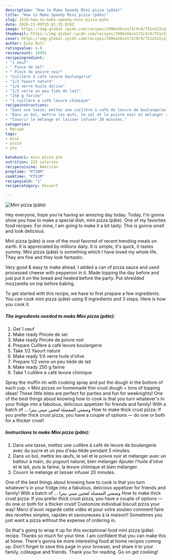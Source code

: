 ```yaml
---
description: "How to Make Speedy Mini pizza (pâte)"
title: "How to Make Speedy Mini pizza (pâte)"
slug: 1528-how-to-make-speedy-mini-pizza-pate
date: 2020-11-09T15:01:33.828Z
image: https://img-global.cpcdn.com/recipes/2996a5bce172c9c9/751x532cq70/mini-pizza-pate-photo-principale-de-la-recette.jpg
thumbnail: https://img-global.cpcdn.com/recipes/2996a5bce172c9c9/751x532cq70/mini-pizza-pate-photo-principale-de-la-recette.jpg
cover: https://img-global.cpcdn.com/recipes/2996a5bce172c9c9/751x532cq70/mini-pizza-pate-photo-principale-de-la-recette.jpg
author: Eula Ball
ratingvalue: 4.8
reviewcount: 14491
recipeingredient:
- "1 oeuf"
- " Pince de sel"
- " Pince de poivre noir"
- "Cuillère à café levure boulangerie"
- "1/2 Yaourt nature"
- "1/4 verre huile dolive"
- "1/2 verre un peu tide de lait"
- "250 g farine"
- "1 cuillère à café levure chimique"
recipeinstructions:
- "Dans une tasse, mettez une cuillère à café de levure de boulangerie avec du sucre et un peu d&#39;eau tiède pendant 5 minutes."
- "Dans un bol, mettre les œufs, le sel et le poivre noir et mélanger avec un batteur à main, du yogourt naturel, bien mélanger Ajouter l&#39;huile d&#39;olive et le lait, puis la farine, la levure chimique et bien mélanger."
- "Couvrir le mélange et laisser infuser 20 minutes."
categories:
- Recipe
tags:
- mini
- pizza
- pte

katakunci: mini pizza pte 
nutrition: 232 calories
recipecuisine: American
preptime: "PT30M"
cooktime: "PT51M"
recipeyield: "1"
recipecategory: Dessert

---
```



![Mini pizza (pâte)](https://img-global.cpcdn.com/recipes/2996a5bce172c9c9/751x532cq70/mini-pizza-pate-photo-principale-de-la-recette.jpg)

Hey everyone, hope you're having an amazing day today. Today, I'm gonna show you how to make a special dish, mini pizza (pâte). One of my favorites food recipes. For mine, I am going to make it a bit tasty. This is gonna smell and look delicious.

Mini pizza (pâte) is one of the most favored of recent trending meals on earth. It is appreciated by millions daily. It is simple, it's quick, it tastes yummy. Mini pizza (pâte) is something which I have loved my whole life. They are fine and they look fantastic.

Very good &amp; easy to make ahead. I added a can of pizza sauce and used processed cheese with pepperoni in it. Made topping the day before and just put it on the bread and heated before the party. Put shredded mozzarella on top before baking.


To get started with this recipe, we have to first prepare a few ingredients. You can cook mini pizza (pâte) using 9 ingredients and 3 steps. Here is how you cook it.

<!--inarticleads1-->

##### The ingredients needed to make Mini pizza (pâte):

1. Get 1 oeuf
1. Make ready  Pincée de sel
1. Make ready  Pincée de poivre noir
1. Prepare Cuillère à café levure boulangerie
1. Take 1/2 Yaourt nature
1. Make ready 1/4 verre huile d&#39;olive
1. Prepare 1/2 verre un peu tiède de lait
1. Make ready 250 g farine
1. Take 1 cuillère à café levure chimique


Spray the muffin tin with cooking spray and put the dough in the bottom of each cup. • Mini pizzas on homemade thin crust dough + tons of topping ideas! These little bites are perfect for parties and fun for weeknights! One of the best things about knowing how to cook is that you turn whatever&#39;s in your fridge into a fabulous, delicious appetizer for friends and family! With a batch of … وصفتي المفضلة لعجين ميني بيتزا How to make thick crust pizza: If you prefer thick crust pizza, you have a couple of options — do one or both for a thicker crust! 

<!--inarticleads2-->

##### Instructions to make Mini pizza (pâte):

1. Dans une tasse, mettez une cuillère à café de levure de boulangerie avec du sucre et un peu d&#39;eau tiède pendant 5 minutes.
1. Dans un bol, mettre les œufs, le sel et le poivre noir et mélanger avec un batteur à main, du yogourt naturel, bien mélanger Ajouter l&#39;huile d&#39;olive et le lait, puis la farine, la levure chimique et bien mélanger.
1. Couvrir le mélange et laisser infuser 20 minutes.


One of the best things about knowing how to cook is that you turn whatever&#39;s in your fridge into a fabulous, delicious appetizer for friends and family! With a batch of … وصفتي المفضلة لعجين ميني بيتزا How to make thick crust pizza: If you prefer thick crust pizza, you have a couple of options — do one or both for a thicker crust! Customize individual biscuit pizza your way! Merci d&#39;avoir regardé cette vidéo et pour votre soutien comment faire des recettes simples, rapides et savoureuses à la maison!! Sometimes you just want a pizza without the expense of ordering in. 

So that's going to wrap it up for this exceptional food mini pizza (pâte) recipe. Thanks so much for your time. I am confident that you can make this at home. There's gonna be more interesting food at home recipes coming up. Don't forget to save this page in your browser, and share it to your family, colleague and friends. Thank you for reading. Go on get cooking!
